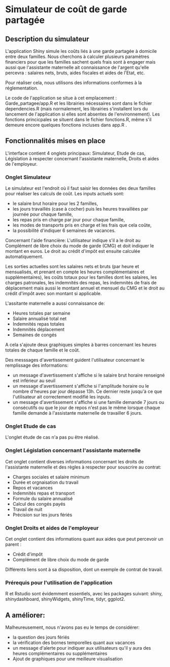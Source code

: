 # Simulateur de coût de garde partagée


## Description du simulateur

L'application Shiny simule les coûts liés à une garde partagée à domicile entre deux familles. Nous cherchons à calculer plusieurs paramètres financiers pour que les familles sachent quels frais sont à engager mais aussi que l'assistante maternelle ait connaissance de l'argent qu'elle percevra : salaires nets, bruts, aides fiscales et aides de l'Etat, etc.

Pour réaliser cela, nous utilisons des informations conformes à la réglementation.
 
Le code de l'application se situe à cet emplacement : Garde_partagee/app.R et les librairies nécessaires sont dans le fichier dependencies.R (mais normalement, les librairies s'installent lors du lancement de l'application si elles sont absentes de l'environnement). Les fonctions princicpales se situent dans le fichier fonctions.R, même s'il demeure encore quelques fonctions incluses dans app.R . 


## Fonctionnalités mises en place

L'interface contient 4 onglets principaux:  Simulateur, Etude de cas, Législation à respecter concernant l'assistante maternelle, Droits et aides de l'employeur. 

### Onglet Simulateur

Le simulateur est l'endroit où il faut saisir les données des deux familles pour réaliser les calculs de coût. 
Les inputs actuels sont:
- le salaire brut horaire pour les 2 familles, 
- les jours travaillés (case à cocher) puis les heures travaillées par journée pour chaque famille, 
- les repas pris en charge par jour  pour chaque famille,
- les modes de transports pris en charge et les frais que cela coûte, 
- la possibilité d'indiquer 6 semaines de vacances.

Concernant l'aide financière: 
L'utilisateur indique s'il a le droit au Complément de libre choix du mode de garde (CMG) et doit indiquer le montant en euros. 
Le droit au crédit d'impôt est ensuite calculée automatiquement.

Les sorties actuelles sont les salaires nets et bruts (par heure et mensualisés, et prenant en compte les heures complémentaires et supplémentaires), les coûts totaux pour les familles dont les salaires, les charges patronales, les indemnités des repas, les indemnités de frais de déplacement mais aussi le montant annuel et mensuel du CMG et le droit au crédit d'impôt avec son montant si applicable.

L'assitante maternelle a aussi connaissance de:
 - Heures totales par semaine 
 - Salaire annualisé total net
 - Indemnités repas totales 
 - Indemnités déplacement 
 - Semaines de congés


A cela s'ajoute deux graphiques simples à barres concernant les heures totales de chaque famille et le coût.

Des messsages d'avertissement guident l'utilisateur concernant le remplissage des informations:
- un message d'avertissement s'affiche si le salaire brut horaire renseigné est inférieur au seuil
- un message d'avertissement s'affiche si l'amplitude horaire ou le nombre d'heures par jour dépasse 13h. Ce dernier reste jusqu'à ce que l'utilisateur ait correctement modifié les inputs.
- un message d'avertissement s'affiche si une famille demande 7 jours ou consécutifs ou que le jour de repos n'est pas le même lorsque chaque famille demande à l'assistante maternelle de travailler 6 jours.

### Onglet Etude de cas

L'onglet étude de cas n'a pas pu être réalisé.

### Onglet Législation concernant l'assistante maternelle 

Cet onglet contient diverses informations concernant les droits de l'assistante maternelle et des règles à respecter pour souscrire au contrat: 
- Charges sociales et salaire minimum 
- Durée et orgnaisation du travail 
- Repos et vacances 
- Indemnités repas et transport
- Formule du salaire annualisé 
- Calcul des congés payés 
- Travail de nuit 
- Précision sur les jours fériés

### Onglet Droits et aides de l'employeur

Cet onglet contient des informations quant aux aides que peut percevoir un parent : 
- Crédit d'impôt 
- Complément de libre choix du mode de garde 

Différents liens sont à sa disposition, dont un exemple de contrat de travail. 

### Prérequis pour l'utilisation de l'application

R et Rstudio sont évidemment essentiels, avec les packages suivant: shiny, shinydashboard, shinyWidgets, shinyTime, tidyr, ggplot2.

## A améliorer: 

Malheureusement, nous n'avons pas eu le temps de considérer: 
- la question des jours fériés 
- la vérification des bornes temporelles quant aux vacances 
- un message d'alerte pour indiquer aux utilisateurs qu'il y aura des heures complémentaires ou supplémentaires 
- Ajout de graphiques pour une meilleure visualisation 


